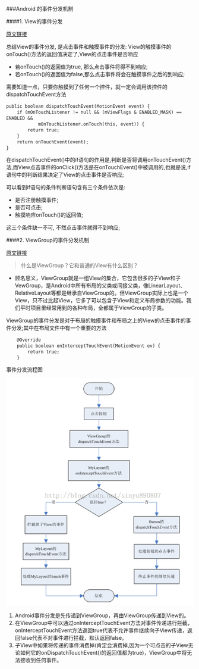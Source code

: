 ###Android 的事件分发机制

####1. View的事件分发

[原文链接](http://blog.csdn.net/guolin_blog/article/details/9097463)

总结View的事件分发, 是点击事件和触摸事件的分发:
View的触摸事件的onTouch()方法的返回值决定了,View的点击事件是否响应
- 若onTouch()的返回值为true, 那么点击事件将得不到响应;
- 若onTouch()的返回值为false,那么点击事件将会在触摸事件之后的到响应;

需要知道一点，只要你触摸到了任何一个控件，就一定会调用该控件的dispatchTouchEvent方法

```
public boolean dispatchTouchEvent(MotionEvent event) {  
    if (mOnTouchListener != null && (mViewFlags & ENABLED_MASK) == ENABLED &&  
            mOnTouchListener.onTouch(this, event)) {  
        return true;  
    }  
    return onTouchEvent(event);  
}
```

在dispatchTouchEvent()中的if语句的作用是,判断是否将调用onTouchEvent()方法,而View点击事件的onClick()方法是在onTouchEvent()中被调用的,也就是说,if语句中的判断结果决定了View的点击事件是否响应;

可以看到if语句的条件判断语句含有三个条件依次是: 
- 是否注册触摸事件;
- 是否可点击;
- 触摸响应onTouch()的返回值;

这三个条件缺一不可, 不然点击事件就得不到响应;

####2. ViewGroup的事件分发机制

[原文链接](http://blog.csdn.net/guolin_blog/article/details/9153747)

>什么是ViewGroup？它和普通的View有什么区别？

- 顾名思义，ViewGroup就是一组View的集合，它包含很多的子View和子VewGroup，是Android中所有布局的父类或间接父类，像LinearLayout、RelativeLayout等都是继承自ViewGroup的。但ViewGroup实际上也是一个View，只不过比起View，它多了可以包含子View和定义布局参数的功能。我们平时项目里经常用到的各种布局，全都属于ViewGroup的子类。

ViewGroup的事件分发是对于布局的触摸事件和布局之上的View的点击事件的事件分发;其中在布局文件中有一个重要的方法

```
    @Override  
    public boolean onInterceptTouchEvent(MotionEvent ev) {  
        return true;  
    }
```

事件分发流程图

![Alt text](./20130629200236578.png)


1. Android事件分发是先传递到ViewGroup，再由ViewGroup传递到View的。
2. 在ViewGroup中可以通过onInterceptTouchEvent方法对事件传递进行拦截，onInterceptTouchEvent方法返回true代表不允许事件继续向子View传递，返回false代表不对事件进行拦截，默认返回false。
3. 子View中如果将传递的事件消费掉(肯定会消费掉,因为一个可点击的子View无论如何它的onDispatchTouchEvent()的返回值都为true)，ViewGroup中将无法接收到任何事件。

